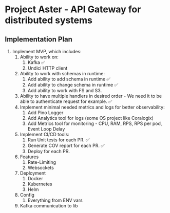 # Project Aster - API Gateway for distributed systems

## Implementation Plan

1. Implement MVP, which includes:
   1. Ability to work on:
      1. Kafka :white_check_mark:
      2. Undici HTTP client
   2. Ability to work with schemas in runtime:
      1. Add ability to add schema in runtime :white_check_mark:
      2. Add ability to change schema in runtime :white_check_mark:
      3. Add ability to work with FS and S3.
   3. Ability to have multiple handlers in desired order - We need it to be able to authenticate request for example. :white_check_mark:
   4. Implement minimal needed metrics and logs for better observability:
      1. Add Pino Logger
      2. Add Analytics tool for logs (some OS project like Coralogix)
      3. Add Metrics tool for monitoring - CPU, RAM, RPS, RPS per pod, Event Loop Delay
   5. Implement CI/CD tools:
      1. Run Unit tests for each PR. :white_check_mark:
      2. Generate COV report for each PR. :white_check_mark:
      3. Deploy for each PR.
   6. Features
      1. Rate-Limiting
      2. Websockets
   7. Deployment
      1. Docker
      2. Kubernetes
      3. Helm
   8. Config
      1. Everything from ENV vars
   9. Kafka communication to lib
